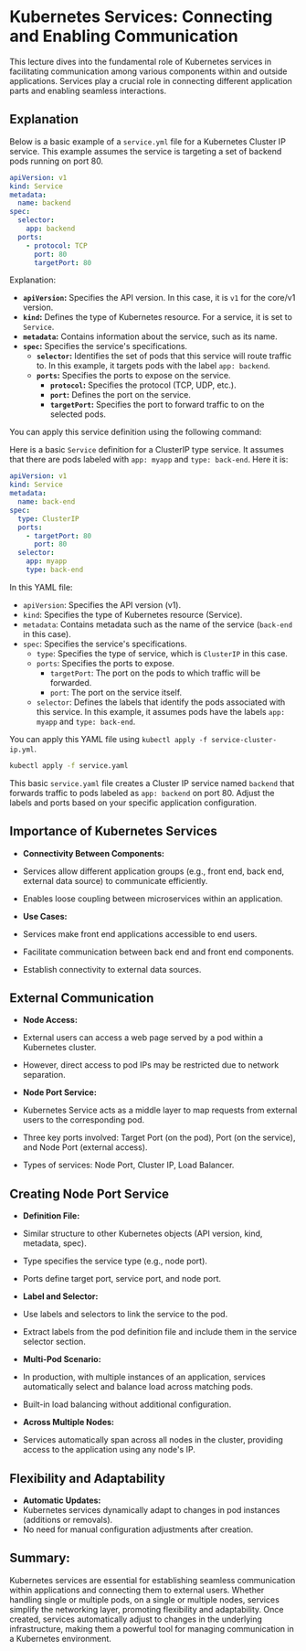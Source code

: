 # Kubernetes Services: Connecting and Enabling Communication

This lecture dives into the fundamental role of Kubernetes services in facilitating communication among various
components within and outside applications. Services play a crucial role in connecting different application parts and
enabling seamless interactions.

## Explanation

Below is a basic example of a `service.yml` file for a Kubernetes Cluster IP service. This example assumes
the service is targeting a set of backend pods running on port 80.

```yaml
apiVersion: v1
kind: Service
metadata:
  name: backend
spec:
  selector:
    app: backend
  ports:
    - protocol: TCP
      port: 80
      targetPort: 80
```

Explanation:

- **`apiVersion`:** Specifies the API version. In this case, it is `v1` for the core/v1 version.
- **`kind`:** Defines the type of Kubernetes resource. For a service, it is set to `Service`.
- **`metadata`:** Contains information about the service, such as its name.
- **`spec`:** Specifies the service's specifications.
    - **`selector`:** Identifies the set of pods that this service will route traffic to. In this example, it targets
      pods with the label `app: backend`.
    - **`ports`:** Specifies the ports to expose on the service.
        - **`protocol`:** Specifies the protocol (TCP, UDP, etc.).
        - **`port`:** Defines the port on the service.
        - **`targetPort`:** Specifies the port to forward traffic to on the selected pods.

You can apply this service definition using the following command:

Here is a basic `Service` definition for a ClusterIP type service. It assumes that there are pods labeled
with `app: myapp` and `type: back-end`. Here it is:

```yaml
apiVersion: v1
kind: Service
metadata:
  name: back-end
spec:
  type: ClusterIP
  ports:
    - targetPort: 80
      port: 80
  selector:
    app: myapp
    type: back-end
```

In this YAML file:

- `apiVersion`: Specifies the API version (v1).
- `kind`: Specifies the type of Kubernetes resource (Service).
- `metadata`: Contains metadata such as the name of the service (`back-end` in this case).
- `spec`: Specifies the service's specifications.
    - `type`: Specifies the type of service, which is `ClusterIP` in this case.
    - `ports`: Specifies the ports to expose.
        - `targetPort`: The port on the pods to which traffic will be forwarded.
        - `port`: The port on the service itself.
    - `selector`: Defines the labels that identify the pods associated with this service. In this example, it assumes
      pods have the labels `app: myapp` and `type: back-end`.

You can apply this YAML file using `kubectl apply -f service-cluster-ip.yml`.

```bash
kubectl apply -f service.yaml
```

This basic `service.yaml` file creates a Cluster IP service named `backend` that forwards traffic to pods labeled
as `app: backend` on port 80. Adjust the labels and ports based on your specific application configuration.

## Importance of Kubernetes Services

- **Connectivity Between Components:**
- Services allow different application groups (e.g., front end, back end, external data source) to communicate
  efficiently.
- Enables loose coupling between microservices within an application.

- **Use Cases:**
- Services make front end applications accessible to end users.
- Facilitate communication between back end and front end components.
- Establish connectivity to external data sources.

## External Communication

- **Node Access:**
- External users can access a web page served by a pod within a Kubernetes cluster.
- However, direct access to pod IPs may be restricted due to network separation.

- **Node Port Service:**
- Kubernetes Service acts as a middle layer to map requests from external users to the corresponding pod.
- Three key ports involved: Target Port (on the pod), Port (on the service), and Node Port (external access).
- Types of services: Node Port, Cluster IP, Load Balancer.

## Creating Node Port Service

- **Definition File:**
- Similar structure to other Kubernetes objects (API version, kind, metadata, spec).
- Type specifies the service type (e.g., node port).
- Ports define target port, service port, and node port.

- **Label and Selector:**
- Use labels and selectors to link the service to the pod.
- Extract labels from the pod definition file and include them in the service selector section.

- **Multi-Pod Scenario:**
- In production, with multiple instances of an application, services automatically select and balance load across
  matching pods.
- Built-in load balancing without additional configuration.

- **Across Multiple Nodes:**
- Services automatically span across all nodes in the cluster, providing access to the application using any node's
  IP.

## Flexibility and Adaptability

- **Automatic Updates:**
- Kubernetes services dynamically adapt to changes in pod instances (additions or removals).
- No need for manual configuration adjustments after creation.

## Summary:

Kubernetes services are essential for establishing seamless communication within applications and connecting them to
external users. Whether handling single or multiple pods, on a single or multiple nodes, services simplify the
networking layer, promoting flexibility and adaptability. Once created, services automatically adjust to changes in the
underlying infrastructure, making them a powerful tool for managing communication in a Kubernetes environment.